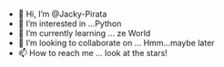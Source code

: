 - 👋 Hi, I’m @Jacky-Pirata
- 👀 I’m interested in ...Python
- 🌱 I’m currently learning ... ze World
- 💞️ I’m looking to collaborate on ... Hmm...maybe later
- 📫 How to reach me ... look at the stars!

<!---
Jacky-Pirata/Jacky-Pirata is a ✨ special ✨ repository because its `README.md` (this file) appears on your GitHub profile.
You can click the Preview link to take a look at your changes.
--->
